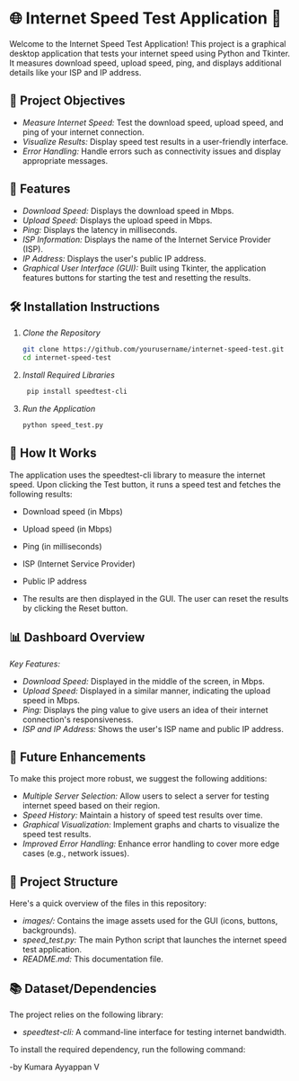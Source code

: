 # 🌐 Internet Speed Test Application 🚀

Welcome to the Internet Speed Test Application! This project is a graphical desktop application that tests your internet speed using Python and Tkinter. It measures download speed, upload speed, ping, and displays additional details like your ISP and IP address.

## 🎯 Project Objectives
- *Measure Internet Speed:* Test the download speed, upload speed, and ping of your internet connection.
- *Visualize Results:* Display speed test results in a user-friendly interface.
- *Error Handling:* Handle errors such as connectivity issues and display appropriate messages.

## 🚀 Features
- *Download Speed:* Displays the download speed in Mbps.
- *Upload Speed:* Displays the upload speed in Mbps.
- *Ping:* Displays the latency in milliseconds.
- *ISP Information:* Displays the name of the Internet Service Provider (ISP).
- *IP Address:* Displays the user's public IP address.
- *Graphical User Interface (GUI):* Built using Tkinter, the application features buttons for starting the test and resetting the results.

## 🛠 Installation Instructions

1. *Clone the Repository*
   ```bash
   git clone https://github.com/yourusername/internet-speed-test.git
   cd internet-speed-test
2. *Install Required Libraries*
   ```bash
    pip install speedtest-cli
3. *Run the Application*
   ```bash
   python speed_test.py
## 🧠 How It Works
The application uses the speedtest-cli library to measure the internet speed. Upon clicking the Test button, it runs a speed test and fetches the following results:

- Download speed (in Mbps)
- Upload speed (in Mbps)
- Ping (in milliseconds)
- ISP (Internet Service Provider)
- Public IP address

- The results are then displayed in the GUI. The user can reset the results by clicking the Reset button.

## 📊 Dashboard Overview
*Key Features:*

- *Download Speed:* Displayed in the middle of the screen, in Mbps.
- *Upload Speed:* Displayed in a similar manner, indicating the upload speed in Mbps.
- *Ping:* Displays the ping value to give users an idea of their internet connection's responsiveness.
- *ISP and IP Address:* Shows the user's ISP name and public IP address.

## 🚀 Future Enhancements
To make this project more robust, we suggest the following additions:

- *Multiple Server Selection:* Allow users to select a server for testing internet speed based on their region.
- *Speed History:* Maintain a history of speed test results over time.
- *Graphical Visualization:* Implement graphs and charts to visualize the speed test results.
- *Improved Error Handling:* Enhance error handling to cover more edge cases (e.g., network issues).

## 📁 Project Structure
Here's a quick overview of the files in this repository:

- *images/:* Contains the image assets used for the GUI (icons, buttons, backgrounds).
- *speed_test.py:* The main Python script that launches the internet speed test application.
- *README.md:* This documentation file.

## 📚 Dataset/Dependencies
The project relies on the following library:

- *speedtest-cli:* A command-line interface for testing internet bandwidth.

To install the required dependency, run the following command:


-by Kumara Ayyappan V





  
  
  
